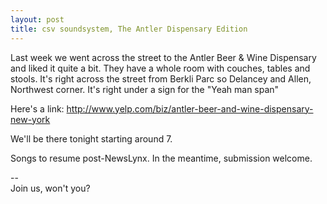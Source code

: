 ```yaml
---
layout: post
title: csv soundsystem, The Antler Dispensary Edition
---
```

Last week we went across the street to the Antler Beer & Wine Dispensary and liked it quite a bit. They have a whole room with couches, tables and stools. It's right across the street from Berkli Parc so Delancey and Allen, Northwest corner. It's right under a sign for the "Yeah man span"

Here's a link: http://www.yelp.com/biz/antler-beer-and-wine-dispensary-new-york

We'll be there tonight starting around 7.

Songs to resume post-NewsLynx. In the meantime, submission welcome.

--<br/>
Join us, won't you?